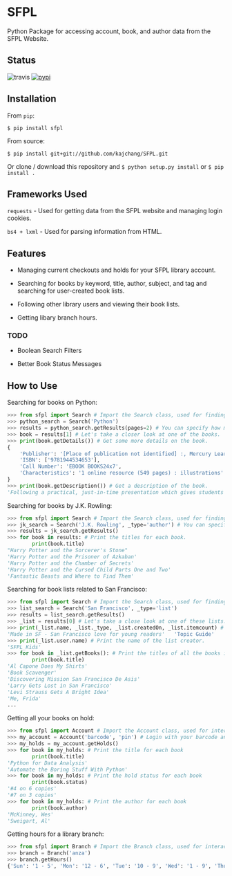 # SFPL

Python Package for accessing account, book, and author data from the SFPL Website.

## Status
![travis](https://travis-ci.org/kajchang/SFPL.svg?branch=master)
[![pypi](https://badge.fury.io/py/sfpl.svg)](https://pypi.org/project/sfpl/)

## Installation

From `pip`:

`$ pip install sfpl`

From source:

`$ pip install git+git://github.com/kajchang/SFPL.git`

Or clone / download this repository and `$ python setup.py install` or `$ pip install .`

## Frameworks Used

`requests` - Used for getting data from the SFPL website and managing login cookies.

`bs4 + lxml` - Used for parsing information from HTML.

## Features

* Managing current checkouts and holds for your SFPL library account.

* Searching for books by keyword, title, author, subject, and tag and searching for user-created book lists.

* Following other library users and viewing their book lists.

* Getting libary branch hours.

### TODO

* Boolean Search Filters

* Better Book Status Messages

## How to Use

Searching for books on Python:

```python
>>> from sfpl import Search # Import the Search class, used for finding useful books or book lists.
>>> python_search = Search('Python')
>>> results = python_search.getResults(pages=2) # You can specify how many pages of results to get (defaults to 1) 
>>> book = results[1] # Let's take a closer look at one of the books.
>>> print(book.getDetails()) # Get some more details on the book.
{
	'Publisher': '[Place of publication not identified] :, Mercury Learning, , 2017', 
	'ISBN': ['9781944534653'], 
	'Call Number': 'EBOOK BOOKS24x7', 
	'Characteristics': '1 online resource (549 pages) : illustrations'
}
>>> print(book.getDescription()) # Get a description of the book.
'Following a practical, just-in-time presentation which gives students material as they need it ...'
```

Searching for books by J.K. Rowling:

```python
>>> from sfpl import Search # Import the Search class, used for finding useful books or book lists.
>>> jk_search = Search('J.K. Rowling', _type='author') # You can specify a search type (defaults to keyword)
>>> results = jk_search.getResults()
>>> for book in results: # Print the titles for each book.
		print(book.title)
"Harry Potter and the Sorcerer's Stone"
'Harry Potter and the Prisoner of Azkaban'
'Harry Potter and the Chamber of Secrets'
'Harry Potter and the Cursed Child Parts One and Two'
'Fantastic Beasts and Where to Find Them'
```

Searching for book lists related to San Francisco:

```python
>>> from sfpl import Search # Import the Search class, used for finding useful books or book lists.
>>> list_search = Search('San Francisco', _type='list')
>>> results = list_search.getResults()
>>> _list = results[0] # Let's take a close look at one of these lists.
>>> print(_list.name, _list._type, _list.createdOn, _list.itemcount) # Print some of the list's attributes.
'Made in SF - San Francisco love for young readers'   'Topic Guide'   'Oct 20, 2016'   18
>>> print(_list.user.name) # Print the name of the list creator.
'SFPL_Kids'
>>> for book in _list.getBooks(): # Print the titles of all the books in the list.
		print(book.title)
'Al Capone Does My Shirts'
'Book Scavenger'
'Discovering Mission San Francisco De Asis'
'Larry Gets Lost in San Francisco'
'Levi Strauss Gets A Bright Idea'
'Me, Frida'
...
```

Getting all your books on hold:

```python
>>> from sfpl import Account # Import the Account class, used for interacting with your library account.
>>> my_account = Account('barcode', 'pin') # Login with your barcode and pin.
>>> my_holds = my_account.getHolds()
>>> for book in my_holds: # Print the title for each book
		print(book.title)
'Python for Data Analysis'
'Automate the Boring Stuff With Python'
>>> for book in my_holds: # Print the hold status for each book
		print(book.status)
'#4 on 6 copies'
'#7 on 3 copies'
>>> for book in my_holds: # Print the author for each book
		print(book.author)
'McKinney, Wes'
'Sweigart, Al'
```

Getting hours for a library branch:

```python
>>> from sfpl import Branch # Import the Branch class, used for interacting with library branches.
>>> branch = Branch('anza')
>>> branch.getHours()
{'Sun': '1 - 5', 'Mon': '12 - 6', 'Tue': '10 - 9', 'Wed': '1 - 9', 'Thu': '10 - 6', 'Fri': '1 - 6', 'Sat': '10 - 6'}
```
